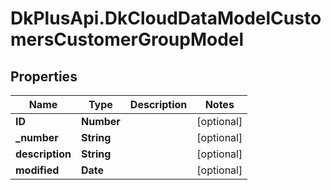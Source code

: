 # DkPlusApi.DkCloudDataModelCustomersCustomerGroupModel

## Properties
Name | Type | Description | Notes
------------ | ------------- | ------------- | -------------
**ID** | **Number** |  | [optional] 
**_number** | **String** |  | [optional] 
**description** | **String** |  | [optional] 
**modified** | **Date** |  | [optional] 


